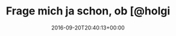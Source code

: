 ---
retweeted: false
source: <a href="http://twitter.com/download/android" rel="nofollow">Twitter for Android</a>
entities:
  hashtags: []
  symbols: []
  user_mentions:
  - name: Holger Klein
    screen_name: holgi
    indices:
    - '24'
    - '30'
    id_str: '3068271'
    id: '3068271'
  urls:
  - url: https://t.co/JaK0g1yJVq
    expanded_url: https://i.imgur.com/ZHzWC9E.mp4
    display_url: i.imgur.com/ZHzWC9E.mp4
    indices:
    - '56'
    - '79'
display_text_range:
- '0'
- '79'
favorite_count: '2'
id_str: '778332962874093570'
truncated: false
retweet_count: '0'
id: '778332962874093570'
possibly_sensitive: false
created_at: Tue Sep 20 20:40:13 +0000 2016
favorited: false
full_text: 'Frage mich ja schon, ob [@holgi](https://twitter.com/holgi) das bereits
  gebackt hat:'
lang: de
quote_url: https://i.imgur.com/ZHzWC9E.mp4
tags:
- pesos:twitter
date: '2016-09-20T20:40:13+00:00'
src: https://twitter.com/bascht/status/778332962874093570
original_url: https://twitter.com/bascht/status/778332962874093570
type: twitter_tweet
text: 'Frage mich ja schon, ob [@holgi](https://twitter.com/holgi) das bereits gebackt
  hat:'
title: Frage mich ja schon, ob [@holgi

---